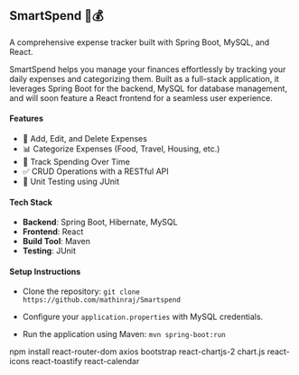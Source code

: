 ## SmartSpend 💼💰

A comprehensive expense tracker built with Spring Boot, MySQL, and React.

SmartSpend helps you manage your finances effortlessly by tracking your daily expenses and categorizing them. Built as a full-stack application, it leverages Spring Boot for the backend, MySQL for database management, and will soon feature a React frontend for a seamless user experience.

#### **Features**
- 📝 Add, Edit, and Delete Expenses
- 📊 Categorize Expenses (Food, Travel, Housing, etc.)
- 📅 Track Spending Over Time
- ✅ CRUD Operations with a RESTful API
- 🧪 Unit Testing using JUnit

#### **Tech Stack**
- **Backend**: Spring Boot, Hibernate, MySQL
- **Frontend**: React
- **Build Tool**: Maven
- **Testing**: JUnit

####  **Setup Instructions**
- Clone the repository:
`git clone https://github.com/mathinraj/Smartspend`

- Configure your `application.properties` with MySQL credentials.
- Run the application using Maven:
`mvn spring-boot:run`

npm install react-router-dom axios bootstrap react-chartjs-2 chart.js react-icons react-toastify react-calendar